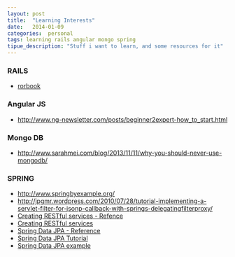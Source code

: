 ```yaml
---
layout: post
title:  "Learning Interests"
date:   2014-01-09 
categories:  personal
tags: learning rails angular mongo spring
tipue_description: "Stuff i want to learn, and some resources for it"
---
```


### RAILS

* [rorbook]


### Angular JS

* http://www.ng-newsletter.com/posts/beginner2expert-how_to_start.html


### Mongo DB

* http://www.sarahmei.com/blog/2013/11/11/why-you-should-never-use-mongodb/

### SPRING

* http://www.springbyexample.org/
* http://jpgmr.wordpress.com/2010/07/28/tutorial-implementing-a-servlet-filter-for-jsonp-callback-with-springs-delegatingfilterproxy/
* [Creating RESTful services - Refence][spring-rest]
* [Creating RESTful services][spring-rest2]
* [Spring Data JPA - Reference][spring-jpa]
* [Spring Data JPA Tutorial][spring-jpa2]
* [Spring Data JPA example][spring-jpa3]

[rorbook]:http://ruby.railstutorial.org/ruby-on-rails-tutorial-book
[spring-rest]: http://docs.spring.io/spring/docs/3.0.0.M3/reference/html/ch18s02.html
[spring-rest2]: http://www.ibm.com/developerworks/webservices/library/wa-restful/index.html
[spring-jpa]: http://docs.spring.io/spring-data/jpa/docs/1.4.3.RELEASE/reference/html/
[spring-jpa2]: http://www.petrikainulainen.net/spring-data-jpa-tutorial/
[spring-jpa3]: http://www.springbyexample.org/examples/spring-data-jpa.html